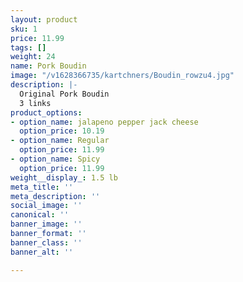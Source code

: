 ```yaml
---
layout: product
sku: 1
price: 11.99
tags: []
weight: 24
name: Pork Boudin
image: "/v1628366735/kartchners/Boudin_rowzu4.jpg"
description: |-
  Original Pork Boudin
  3 links
product_options:
- option_name: jalapeno pepper jack cheese
  option_price: 10.19
- option_name: Regular
  option_price: 11.99
- option_name: Spicy
  option_price: 11.99
weight__display_: 1.5 lb
meta_title: ''
meta_description: ''
social_image: ''
canonical: ''
banner_image: ''
banner_format: ''
banner_class: ''
banner_alt: ''

---
```


